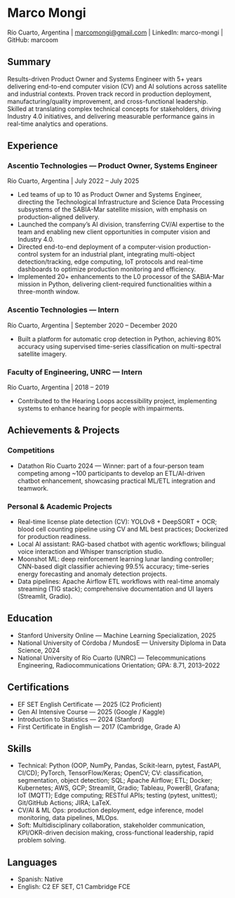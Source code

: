 # Marco Mongi

Río Cuarto, Argentina | marcomongi@gmail.com | LinkedIn: marco-mongi | GitHub: marcoom

## Summary
Results-driven Product Owner and Systems Engineer with 5+ years delivering end-to-end computer vision (CV) and AI solutions across satellite and industrial contexts. Proven track record in production deployment, manufacturing/quality improvement, and cross-functional leadership. Skilled at translating complex technical concepts for stakeholders, driving Industry 4.0 initiatives, and delivering measurable performance gains in real-time analytics and operations.

## Experience

### Ascentio Technologies — Product Owner, Systems Engineer
Río Cuarto, Argentina | July 2022 – July 2025
- Led teams of up to 10 as Product Owner and Systems Engineer, directing the Technological Infrastructure and Science Data Processing subsystems of the SABIA-Mar satellite mission, with emphasis on production-aligned delivery.
- Launched the company’s AI division, transferring CV/AI expertise to the team and enabling new client opportunities in computer vision and Industry 4.0.
- Directed end-to-end deployment of a computer-vision production-control system for an industrial plant, integrating multi-object detection/tracking, edge computing, IoT protocols and real-time dashboards to optimize production monitoring and efficiency.
- Implemented 20+ enhancements to the L0 processor of the SABIA-Mar mission in Python, delivering client-required functionalities within a three-month window.

### Ascentio Technologies — Intern
Río Cuarto, Argentina | September 2020 – December 2020
- Built a platform for automatic crop detection in Python, achieving 80% accuracy using supervised time-series classification on multi-spectral satellite imagery.

### Faculty of Engineering, UNRC — Intern
Río Cuarto, Argentina | 2018 – 2019
- Contributed to the Hearing Loops accessibility project, implementing systems to enhance hearing for people with impairments.

## Achievements & Projects

### Competitions
- Datathon Río Cuarto 2024 — Winner: part of a four-person team competing among ~100 participants to develop an ETL/AI-driven chatbot enhancement, showcasing practical ML/ETL integration and teamwork.

### Personal & Academic Projects
- Real-time license plate detection (CV): YOLOv8 + DeepSORT + OCR; blood cell counting pipeline using CV and ML best practices; Dockerized for production readiness.
- Local AI assistant: RAG-based chatbot with agentic workflows; bilingual voice interaction and Whisper transcription studio.
- Moonshot ML: deep reinforcement learning lunar landing controller; CNN-based digit classifier achieving 99.5% accuracy; time-series energy forecasting and anomaly detection projects.
- Data pipelines: Apache Airflow ETL workflows with real-time anomaly streaming (TIG stack); comprehensive documentation and UI layers (Streamlit, Gradio).

## Education

- Stanford University Online — Machine Learning Specialization, 2025
- National University of Córdoba / MundosE — University Diploma in Data Science, 2024
- National University of Río Cuarto (UNRC) — Telecommunications Engineering, Radiocommunications Orientation; GPA: 8.71, 2013–2022

## Certifications
- EF SET English Certificate — 2025 (C2 Proficient)
- Gen AI Intensive Course — 2025 (Google / Kaggle)
- Introduction to Statistics — 2024 (Stanford)
- First Certificate in English — 2017 (Cambridge, Grade A)

## Skills

- Technical: Python (OOP, NumPy, Pandas, Scikit-learn, pytest, FastAPI, CI/CD); PyTorch, TensorFlow/Keras; OpenCV; CV: classification, segmentation, object detection; SQL; Apache Airflow; ETL; Docker; Kubernetes; AWS, GCP; Streamlit, Gradio; Tableau, PowerBI, Grafana; IoT (MQTT); Edge computing; RESTful APIs; testing (pytest, unittest); Git/GitHub Actions; JIRA; LaTeX.
- CV/AI & ML Ops: production deployment, edge inference, model monitoring, data pipelines, MLOps.
- Soft: Multidisciplinary collaboration, stakeholder communication, KPI/OKR-driven decision making, cross-functional leadership, rapid problem solving.

## Languages
- Spanish: Native
- English: C2 EF SET, C1 Cambridge FCE